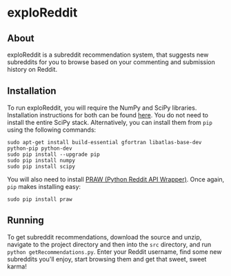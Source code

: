 # exploReddit

## About

exploReddit is a subreddit recommendation system, that suggests new subreddits for you to browse based on your commenting and submission history on Reddit.

## Installation

To run exploReddit, you will require the NumPy and SciPy libraries. Installation instructions for both can be found [here](https://www.scipy.org/scipylib/download.html). You do not need to install the entire SciPy stack. Alternatively, you can install them from ```pip``` using the following commands:

```
sudo apt-get install build-essential gfortran libatlas-base-dev python-pip python-dev
sudo pip install --upgrade pip
sudo pip install numpy
sudo pip install scipy
```

You will also need to install [PRAW (Python Reddit API Wrapper)](http://praw.readthedocs.io/en/stable/). Once again, ```pip``` makes installing easy:

```
sudo pip install praw
```

## Running

To get subreddit recommendations, download the source and unzip, navigate to the project directory and then into the ```src``` directory, and run ```python getRecommendations.py```. Enter your Reddit username, find some new subreddits you'll enjoy, start browsing them and get that sweet, sweet karma!
